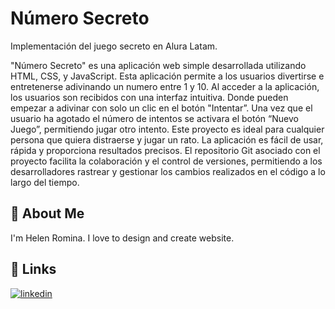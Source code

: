 # Número Secreto
Implementación del juego secreto en Alura Latam. 

"Número Secreto" es una aplicación web simple desarrollada utilizando HTML, CSS, y JavaScript. Esta aplicación permite a los usuarios divertirse e entretenerse adivinando un numero entre 1 y 10. 
Al acceder a la aplicación, los usuarios son recibidos con una interfaz intuitiva. Donde pueden empezar a adivinar con solo un clic en el botón "Intentar”. Una vez que el usuario ha agotado el número de intentos se activara el botón “Nuevo Juego”, permitiendo jugar otro intento. 
Este proyecto es ideal para cualquier persona que quiera distraerse y jugar un rato. La aplicación es fácil de usar, rápida y proporciona resultados precisos. 
El repositorio Git asociado con el proyecto facilita la colaboración y el control de versiones, permitiendo a los desarrolladores rastrear y gestionar los cambios realizados en el código a lo largo del tiempo.

## 🚀 About Me
I'm Helen Romina. I love to design and create website. 

## 🔗 Links
[![linkedin](https://img.shields.io/badge/linkedin-0A66C2?style=for-the-badge&logo=linkedin&logoColor=white)](https://www.linkedin.com/in/romina-cruz-/)

